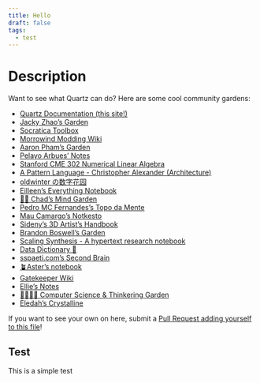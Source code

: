 ```yaml
---
title: Hello
draft: false
tags:
  - test
---
```


# Description
Want to see what Quartz can do? Here are some cool community gardens:

- [Quartz Documentation (this site!)](https://quartz.jzhao.xyz/)
- [Jacky Zhao’s Garden](https://jzhao.xyz/)
- [Socratica Toolbox](https://toolbox.socratica.info/)
- [Morrowind Modding Wiki](https://morrowind-modding.github.io/)
- [Aaron Pham’s Garden](https://aarnphm.xyz/)
- [Pelayo Arbues’ Notes](https://pelayoarbues.com/)
- [Stanford CME 302 Numerical Linear Algebra](https://ericdarve.github.io/NLA/)
- [A Pattern Language - Christopher Alexander (Architecture)](https://patternlanguage.cc/)
- [oldwinter の数字花园](https://garden.oldwinter.top/)
- [Eilleen’s Everything Notebook](https://quartz.eilleeenz.com/)
- [🧠🌳 Chad’s Mind Garden](https://www.chadly.net/)
- [Pedro MC Fernandes’s Topo da Mente](https://www.pmcf.xyz/topo-da-mente/)
- [Mau Camargo’s Notkesto](https://notes.camargomau.com/)
- [Sideny’s 3D Artist’s Handbook](https://sidney-eliot.github.io/3d-artists-handbook/)
- [Brandon Boswell’s Garden](https://brandonkboswell.com/)
- [Scaling Synthesis - A hypertext research notebook](https://scalingsynthesis.com/)
- [Data Dictionary 🧠](https://glossary.airbyte.com/)
- [sspaeti.com’s Second Brain](https://brain.sspaeti.com/)
- [🪴Aster’s notebook](https://notes.asterhu.com/)
- [Gatekeeper Wiki](https://www.gatekeeper.wiki/)
- [Ellie’s Notes](https://ellie.wtf/)
- [🥷🏻🌳🍃 Computer Science & Thinkering Garden](https://notes.yxy.ninja/)
- [Eledah’s Crystalline](https://blog.eledah.ir/)

If you want to see your own on here, submit a [Pull Request adding yourself to this file](https://github.com/jackyzha0/quartz/blob/v4/docs/showcase.md)!

## Test

This is a simple test